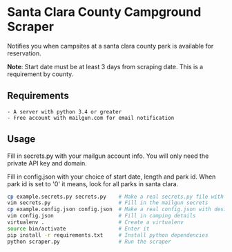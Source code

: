 # Santa Clara County Campground Scraper

Notifies you when campsites at a santa clara county park is available for reservation.

**Note**: Start date must be at least 3 days from scraping date. This is a requirement by county.

## Requirements

    - A server with python 3.4 or greater
    - Free account with mailgun.com for email notification

## Usage

Fill in secrets.py with your mailgun account info. You will only need the private API key and domain.

Fill in config.json with your choice of start date, length and park id. When park id is set to '0' it means, look for all parks in santa clara.

```bash
cp example.secrets.py secrets.py    # Make a real secrets.py file with mailgun credentials
vim secrets.py                      # Fill in the mailgun secrets
cp example.config.json config.json  # Make a real config.json with desired camping dates
vim config.json                     # Fill in camping details
virtualenv .                        # Create a virtualenv
source bin/activate                 # Enter it
pip install -r requirements.txt     # Install python dependencies 
python scraper.py                   # Run the scraper
```
